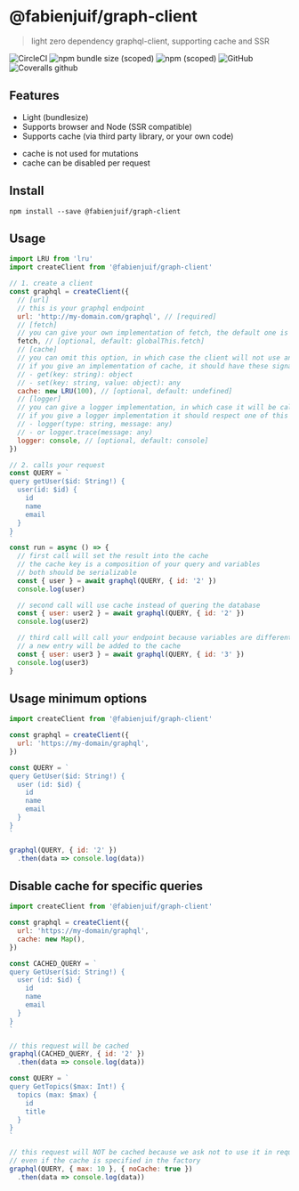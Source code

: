 # @fabienjuif/graph-client
> light zero dependency graphql-client, supporting cache and SSR

![CircleCI](https://img.shields.io/circleci/build/github/fabienjuif/graph-client.svg) ![npm bundle size (scoped)](https://img.shields.io/bundlephobia/minzip/@fabienjuif/graph-client.svg) ![npm (scoped)](https://img.shields.io/npm/v/@fabienjuif/graph-client.svg) ![GitHub](https://img.shields.io/github/license/fabienjuif/graph-client.svg) ![Coveralls github](https://img.shields.io/coveralls/github/fabienjuif/graph-client.svg)

## Features
- Light (bundlesize)
- Supports browser and Node (SSR compatible)
- Supports cache (via third party library, or your own code)
 * cache is not used for mutations
 * cache can be disabled per request

## Install
`npm install --save @fabienjuif/graph-client`

## Usage
```js
import LRU from 'lru'
import createClient from '@fabienjuif/graph-client'

// 1. create a client
const graphql = createClient({
  // [url]
  // this is your graphql endpoint
  url: 'http://my-domain.com/graphql', // [required]
  // [fetch]
  // you can give your own implementation of fetch, the default one is globalThis.fetch (if found)
  fetch, // [optional, default: globalThis.fetch]
  // [cache]
  // you can omit this option, in which case the client will not use any cache
  // if you give an implementation of cache, it should have these signatures accessibles:
  // - get(key: string): object
  // - set(key: string, value: object): any
  cache: new LRU(100), // [optional, default: undefined]
  // [logger]
  // you can give a logger implementation, in which case it will be called to trace unexpected errors
  // if you give a logger implementation it should respect one of this implementation:
  // - logger(type: string, message: any)
  // - or logger.trace(message: any)
  logger: console, // [optional, default: console]
})

// 2. calls your request
const QUERY = `
query getUser($id: String!) {
  user(id: $id) {
    id
    name
    email
  }
}
`
const run = async () => {
  // first call will set the result into the cache
  // the cache key is a composition of your query and variables
  // both should be serializable
  const { user } = await graphql(QUERY, { id: '2' })
  console.log(user)

  // second call will use cache instead of quering the database
  const { user: user2 } = await graphql(QUERY, { id: '2' })
  console.log(user2)

  // third call will call your endpoint because variables are differents
  // a new entry will be added to the cache
  const { user: user3 } = await graphql(QUERY, { id: '3' })
  console.log(user3)
}
```

## Usage minimum options
```js
import createClient from '@fabienjuif/graph-client'

const graphql = createClient({
  url: 'https://my-domain/graphql',
})

const QUERY = `
query GetUser($id: String!) {
  user (id: $id) {
    id
    name
    email
  }
}
`

graphql(QUERY, { id: '2' })
  .then(data => console.log(data))
```

## Disable cache for specific queries
```js
import createClient from '@fabienjuif/graph-client'

const graphql = createClient({
  url: 'https://my-domain/graphql',
  cache: new Map(),
})

const CACHED_QUERY = `
query GetUser($id: String!) {
  user (id: $id) {
    id
    name
    email
  }
}
`

// this request will be cached
graphql(CACHED_QUERY, { id: '2' })
  .then(data => console.log(data))

const QUERY = `
query GetTopics($max: Int!) {
  topics (max: $max) {
    id
    title
  }
}
`

// this request will NOT be cached because we ask not to use it in request scope
// even if the cache is specified in the factory
graphql(QUERY, { max: 10 }, { noCache: true })
  .then(data => console.log(data))


```
